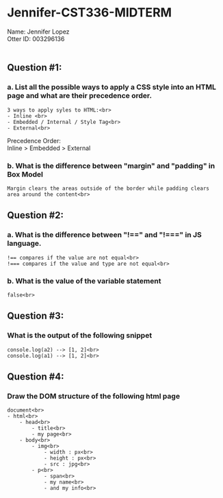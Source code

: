 # Jennifer-CST336-MIDTERM

Name: Jennifer Lopez<br>
Otter ID: 003296136<br><br>

## Question #1:
### a. List all the possible ways to apply a CSS style into an HTML page and what are their precedence order.
    3 ways to apply syles to HTML:<br>
    - Inline <br>
    - Embedded / Internal / Style Tag<br>
    - External<br>

   Precedence Order:<br>
   Inline > Embedded > External<br>
### b. What is the difference between "margin" and "padding" in Box Model
    Margin clears the areas outside of the border while padding clears area around the content<br>

## Question #2:
### a. What is the difference between "!==" and "!===" in JS language.
    !== compares if the value are not equal<br>
    !=== compares if the value and type are not equal<br>
### b. What is the value of the variable statement
    false<br>
    
## Question #3:
### What is the output of the following snippet
    console.log(a2) --> [1, 2]<br>
    console.log(a1) --> [1, 2]<br>
    
## Question #4:
### Draw the DOM structure of the following html page
    document<br>
    - html<br>
        - head<br>
            - title<br>
            - my page<br>
        - body<br>
            - img<br>
                - width : px<br>
                - height : px<br>
                - src : jpg<br>
            - p<br>
                - span<br>
                - my name<br>
                - and my info<br>